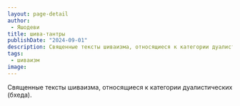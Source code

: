 ```yaml
---
layout: page-detail
author:
 - Яшодеви
title: шива-тантры
publishDate: "2024-09-01"
description: Священные тексты шиваизма, относящиеся к категории дуалистических (бхеда).
tags:
 - шиваизм
image: 
---
```


Священные тексты шиваизма, относящиеся к категории дуалистических (бхеда).

